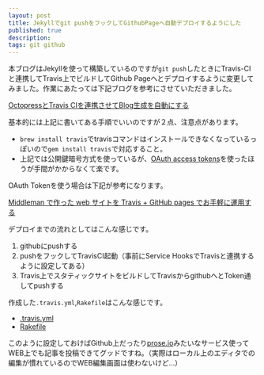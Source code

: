 ```yaml
---
layout: post
title: Jekyllでgit pushをフックしてGithubPageへ自動デプロイするようにした
published: true
description:
tags: git github
---
```


本ブログはJekyllを使って構築しているのですが`git push`したときにTravis-CIと連携してTravis上でビルドしてGithub Pageへとデプロイするように変更してみました。作業にあたっては下記ブログを参考にさせていただきました。

[OctopressとTravis CIを連携させてBlog生成を自動にする](http://pchw.github.io/blog/2013/06/27/octopress-travis/)

基本的には上記に書いてある手順でいいのですが２点、注意点があります。

- `brew install travis`でtravisコマンドはインストールできなくなっているっぽいので`gem install travis`で対応すること。
- 上記では公開鍵暗号方式を使っているが、[OAuth access tokens](https://help.github.com/articles/creating-an-access-token-for-command-line-use)を使ったほうが手間がかからなくて楽です。

OAuth Tokenを使う場合は下記が参考になります。

[Middleman で作った web サイトを Travis + GitHub pages でお手軽に運用する](http://tricknotes.hateblo.jp/entry/2013/06/17/020229)

デプロイまでの流れとしてはこんな感じです。

1. githubにpushする
2. pushをフックしてTravisCI起動（事前にService HooksでTravisと連携するように設定してある）
3. Travis上でスタティックサイトをビルドしてTravisからgithubへとToken通してpushする


作成した`.travis.yml`,`Rakefile`はこんな感じです。

- [.travis.yml](https://github.com/toshimaru/blog.toshimaru.net/blob/master/.travis.yml)
- [Rakefile](https://github.com/toshimaru/blog.toshimaru.net/blob/master/Rakefile)

このように設定しておけばGithub上だったり[prose.io](http://prose.io/)みたいなサービス使ってWEB上でも記事を投稿できてグッドですね。（実際はローカル上のエディタでの編集が慣れているのでWEB編集画面は使わないけど...）

